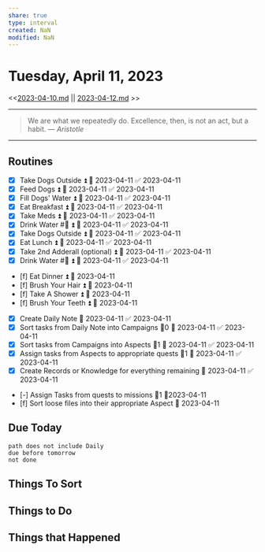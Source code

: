 ```yaml
---
share: true
type: interval
created: NaN 
modified: NaN
---
```

# Tuesday, April 11, 2023
<<[2023-04-10.md](./2023-04-10.md) || [2023-04-12.md](./2023-04-12.md) >>

---

> We are what we repeatedly do. Excellence, then, is not an act, but a habit.
> — <cite>Aristotle</cite>

---

## Routines
- [x] Take Dogs Outside ⏫ 📅 2023-04-11 ✅ 2023-04-11
- [x] Feed Dogs ⏫ 📅 2023-04-11 ✅ 2023-04-11
- [x] Fill Dogs' Water ⏫ 📅 2023-04-11 ✅ 2023-04-11
- [x] Eat Breakfast ⏫ 📅 2023-04-11 ✅ 2023-04-11
- [x] Take Meds ⏫ 📅 2023-04-11 ✅ 2023-04-11
- [x] Drink Water #🌊 ⏫ 📅 2023-04-11 ✅ 2023-04-11
- [x] Take Dogs Outside ⏫ 📅 2023-04-11 ✅ 2023-04-11
- [x] Eat Lunch ⏫ 📅 2023-04-11 ✅ 2023-04-11
- [x] Take 2nd Adderall (optional) ⏫ 📅 2023-04-11 ✅ 2023-04-11
- [x] Drink Water #🌊 ⏫ 📅 2023-04-11 ✅ 2023-04-11
- [f] Eat Dinner ⏫ 📅 2023-04-11
- [f] Brush Your Hair ⏫ 📅 2023-04-11
- [f] Take A Shower ⏫ 📅 2023-04-11
- [f] Brush Your Teeth ⏫ 📅 2023-04-11
- [x] Create Daily Note 📅 2023-04-11 ✅ 2023-04-11
- [x] Sort tasks from Daily Note into Campaigns 🥄0 📅 2023-04-11 ✅ 2023-04-11
- [x] Sort tasks from Campaigns into Aspects 🥄1 📅 2023-04-11 ✅ 2023-04-11
- [x] Assign tasks from Aspects to appropriate quests 🥄1 📅 2023-04-11 ✅ 2023-04-11
- [x] Create Records or Knowledge for everything remaining 📅 2023-04-11 ✅ 2023-04-11
- [-] Assign Tasks from quests to missions 🥄1 📆2023-04-11
- [f] Sort loose files into their appropriate Aspect 📅 2023-04-11

## Due Today
```tasks
path does not include Daily
due before tomorrow
not done
```
## Things To Sort



## Things to Do


## Things that Happened
